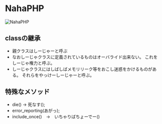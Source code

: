 # NahaPHP
![NahaPHP](https://raw.githubusercontent.com/mura-/NahaPHP/master/logo.jpg)

## classの継承
* 親クラスはしーじゃーと呼ぶ
* なおしーじゃクラスに定義されているものはオーバライド出来ない。
これをしーじゃ権力と呼ぶ。
* しーじゃクラスにはしばしばメモリリーク等をおこし迷惑をかけるものがある。
それらをやっけーしーじゃーと呼ぶ。

## 特殊なメソッド
* die() → 死なす();
* error_reporting(あがっ);
* include_once()　→　いちゃりばちょーでー()
